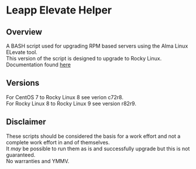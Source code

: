 # Leapp Elevate Helper

## Overview
A BASH script used for upgrading RPM based servers using the Alma Linux ELevate tool. <br>
This version of the script is designed to upgrade to Rocky Linux. <br>
Documentation found [here](https://almalinux.org/elevate/) <br>

## Versions
For CentOS 7 to Rocky Linux 8 see verion c72r8. <br>
For Rocky Linux 8 to Rocky Linux 9 see version r82r9. <br>

## Disclaimer
These scripts should be considered the basis for a work effort and not a complete work effort in and of themselves. <br>
It _may_ be possible to run them as is and successfully upgrade but this is not guaranteed. <br>
No warranties and YMMV. <br>
